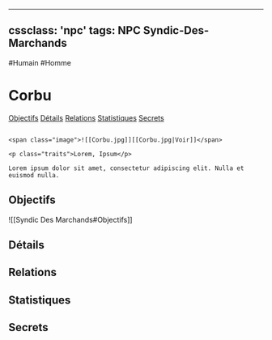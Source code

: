 
---
cssclass: 'npc'
tags: NPC Syndic-Des-Marchands
---
<span class="npc-tags">#Humain #Homme</span>

# Corbu
<span class="nav">[Objectifs](#Objectifs) [Détails](#Détails) [Relations](#Relations) [Statistiques](#Statistiques) [Secrets](#Secrets)</span>

```ad-desc

<span class="image">![[Corbu.jpg]][[Corbu.jpg|Voir]]</span>

<p class="traits">Lorem, Ipsum</p>

Lorem ipsum dolor sit amet, consectetur adipiscing elit. Nulla et euismod nulla.
```

## Objectifs
<span class="embed-section">![[Syndic Des Marchands#Objectifs]]</span>

## Détails

## Relations

## Statistiques

## Secrets